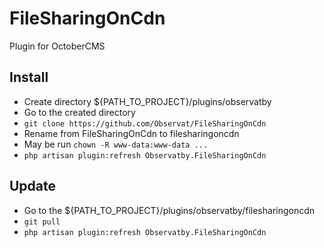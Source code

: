 # FileSharingOnCdn

Plugin for OctoberCMS

## Install

* Create directory ${PATH_TO_PROJECT}/plugins/observatby
* Go to the created directory
* `git clone https://github.com/Observat/FileSharingOnCdn`
* Rename from FileSharingOnCdn to filesharingoncdn
* May be run `chown -R www-data:www-data ...`
* `php artisan plugin:refresh Observatby.FileSharingOnCdn`

## Update

* Go to the ${PATH_TO_PROJECT}/plugins/observatby/filesharingoncdn
* `git pull`
* `php artisan plugin:refresh Observatby.FileSharingOnCdn`
